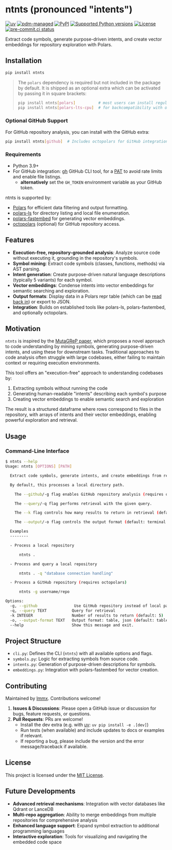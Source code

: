 # ntnts (pronounced "intents")

[![uv](https://img.shields.io/endpoint?url=https://raw.githubusercontent.com/astral-sh/uv/main/assets/badge/v0.json)](https://github.com/astral-sh/uv)
[![pdm-managed](https://img.shields.io/badge/pdm-managed-blueviolet)](https://pdm.fming.dev)
[![PyPI](https://img.shields.io/pypi/v/ntnts.svg)](https://pypi.org/project/ntnts)
[![Supported Python versions](https://img.shields.io/pypi/pyversions/ntnts.svg)](https://pypi.org/project/ntnts)
[![License](https://img.shields.io/pypi/l/ntnts.svg)](https://pypi.python.org/pypi/ntnts)
[![pre-commit.ci status](https://results.pre-commit.ci/badge/github/lmmx/ntnts/master.svg)](https://results.pre-commit.ci/latest/github/lmmx/ntnts/master)

Extract code symbols, generate purpose-driven intents, and create vector embeddings for repository exploration with Polars.

## Installation

```bash
pip install ntnts
```

> The `polars` dependency is required but not included in the package by default.
> It is shipped as an optional extra which can be activated by passing it in square brackets:
> ```bash
> pip install ntnts[polars]          # most users can install regular Polars
> pip install ntnts[polars-lts-cpu]  # for backcompatibility with older CPUs
> ```

### Optional GitHub Support

For GitHub repository analysis, you can install with the GitHub extra:

```bash
pip install ntnts[github]  # Includes octopolars for GitHub integration
```

### Requirements

- Python 3.9+
- For GitHub integration: [gh](https://cli.github.com/) GitHub CLI tool, for a [PAT](https://docs.github.com/en/authentication/keeping-your-account-and-data-secure/managing-your-personal-access-tokens) to avoid rate limits and enable file listings.
    - **alternatively** set the `GH_TOKEN` environment variable as your GitHub token.

ntnts is supported by:

- [Polars](https://www.pola.rs/) for efficient data filtering and output formatting.
- [polars-ls](https://github.com/lmmx/polars-ls) for directory listing and local file enumeration.
- [polars-fastembed](https://github.com/pola-rs/polars-fastembed) for generating vector embeddings.
- [octopolars](https://github.com/lmmx/octopolars) (optional) for GitHub repository access.

## Features

- **Execution-free, repository-grounded analysis**: Analyze source code without executing it, grounding in the repository's symbols.
- **Symbol mining**: Extract code symbols (classes, functions, methods) via AST parsing.
- **Intent generation**: Create purpose-driven natural language descriptions (typically 5 variants) for each symbol.
- **Vector embeddings**: Condense intents into vector embeddings for semantic searching and exploration.
- **Output formats**: Display data in a Polars repr table (which can be [read back in](https://docs.pola.rs/api/python/stable/reference/api/polars.from_repr.html)) or export to JSON.
- **Integration**: Builds on established tools like polars-ls, polars-fastembed, and optionally octopolars.

## Motivation

`ntnts` is inspired by the [MutaGReP paper](https://arxiv.org/abs/2402.18071), which proposes a novel approach to code understanding by mining symbols, generating purpose-driven intents, and using these for downstream tasks. Traditional approaches to code analysis often struggle with large codebases, either failing to maintain context or requiring execution environments.

This tool offers an "execution-free" approach to understanding codebases by:
1. Extracting symbols without running the code
2. Generating human-readable "intents" describing each symbol's purpose
3. Creating vector embeddings to enable semantic search and exploration

The result is a structured dataframe where rows correspond to files in the repository, with arrays of intents and their vector embeddings, enabling powerful exploration and retrieval.

## Usage

### Command-Line Interface

```sh
$ ntnts --help
Usage: ntnts [OPTIONS] [PATH]

  Extract code symbols, generate intents, and create embeddings from repositories.

  By default, this processes a local directory path.

    The --github/-g flag enables GitHub repository analysis (requires octopolars).

    The --query/-q flag performs retrieval with the given query.

    The --k flag controls how many results to return in retrieval (default: 5).

    The --output/-o flag controls the output format (default: terminal display).

  Examples
  --------

  - Process a local repository

      ntnts .

  - Process and query a local repository

      ntnts . -q "database connection handling"

  - Process a GitHub repository (requires octopolars)

      ntnts -g username/repo

Options:
  -g, --github                Use GitHub repository instead of local path
  -q, --query TEXT           Query for retrieval
  -k INTEGER                 Number of results to return (default: 5)
  -o, --output-format TEXT   Output format: table, json (default: table)
  --help                     Show this message and exit.
```

## Project Structure

- `cli.py`: Defines the CLI (`ntnts`) with all available options and flags.
- `symbols.py`: Logic for extracting symbols from source code.
- `intents.py`: Generation of purpose-driven descriptions for symbols.
- `embeddings.py`: Integration with polars-fastembed for vector creation.

## Contributing

Maintained by [lmmx](https://github.com/lmmx). Contributions welcome!

1. **Issues & Discussions**: Please open a GitHub issue or discussion for bugs, feature requests, or questions.
2. **Pull Requests**: PRs are welcome!
   - Install the dev extra (e.g. with [uv](https://docs.astral.sh/uv/): `uv pip install -e .[dev]`)
   - Run tests (when available) and include updates to docs or examples if relevant.
   - If reporting a bug, please include the version and the error message/traceback if available.

## License

This project is licensed under the [MIT License](https://opensource.org/licenses/MIT).

## Future Developments

- **Advanced retrieval mechanisms**: Integration with vector databases like Qdrant or LanceDB
- **Multi-repo aggregation**: Ability to merge embeddings from multiple repositories for comprehensive analysis
- **Enhanced language support**: Expand symbol extraction to additional programming languages
- **Interactive exploration**: Tools for visualizing and navigating the embedded code space
